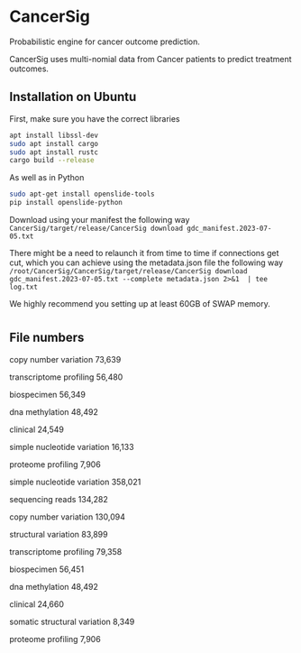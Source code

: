 # CancerSig
Probabilistic engine for cancer outcome prediction.

CancerSig uses multi-nomial data from Cancer patients to predict treatment outcomes.

## Installation on Ubuntu
First, make sure you have the correct libraries
```bash
apt install libssl-dev
sudo apt install cargo
sudo apt install rustc
cargo build --release
```

As well as in Python

```bash
sudo apt-get install openslide-tools
pip install openslide-python
```

Download using your manifest the following way
`
CancerSig/target/release/CancerSig download gdc_manifest.2023-07-05.txt
`

There might be a need to relaunch it from time to time if connections get cut, which you can achieve using the metadata.json file the following way
`
/root/CancerSig/CancerSig/target/release/CancerSig download gdc_manifest.2023-07-05.txt --complete metadata.json 2>&1  | tee log.txt
`

We highly recommend you setting up at least 60GB of SWAP memory.

#
## File numbers
copy number variation
73,639

transcriptome profiling
56,480

biospecimen
56,349

dna methylation
48,492

clinical
24,549

simple nucleotide variation
16,133

proteome profiling
7,906

simple nucleotide variation
358,021

sequencing reads
134,282

copy number variation
130,094

structural variation
83,899

transcriptome profiling
79,358

biospecimen
56,451

dna methylation
48,492

clinical
24,660

somatic structural variation
8,349

proteome profiling
7,906